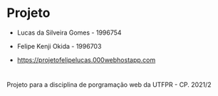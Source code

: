 # Projeto

 - Lucas da Silveira Gomes - 1996754
 - Felipe Kenji Okida - 1996703


 - https://projetofelipelucas.000webhostapp.com

# 
Projeto para a disciplina de porgramação web da UTFPR - CP.
2021/2
